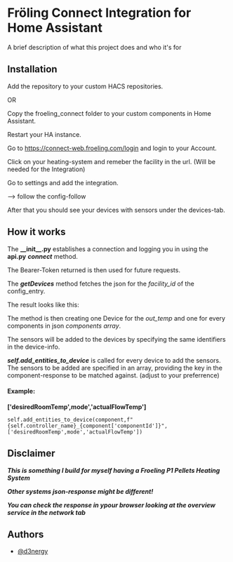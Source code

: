 
# Fröling Connect Integration for Home Assistant

A brief description of what this project does and who it's for


## Installation

Add the repository to your custom HACS repositories. 

OR

Copy the froeling_connect folder to your custom components in Home Assistant.

Restart your HA instance.


Go to https://connect-web.froeling.com/login and login to your Account.

Click on your heating-system and remeber the facility in the url.
(Will be needed for the Integration)

Go to settings and add the integration.

--> follow the config-follow

After that you should see your devices with sensors under the devices-tab.





## How it works

The **\_\_init\_\_.py** establishes a connection and logging you in using the 
**api.py** ***connect*** method.

The Bearer-Token returned is then used for future requests.

The ***getDevices*** method fetches the json for the _facility_id_ of the config_entry.

The result looks like this:


The method is then creating one Device for the *out_temp* and one for every components in json *components array*.

The sensors will be added to the devices by specifying the same identifiers in the device-info.

***self.add_entities_to_device*** is called for every device to add the sensors.
The sensors to be added are specified in an array, providing the key in the component-response to be matched against. (adjust to your preferrence)

#### Example:

**['desiredRoomTemp',mode','actualFlowTemp']** 
```
self.add_entities_to_device(component,f"{self.controller_name}_{component['componentId']}",['desiredRoomTemp',mode','actualFlowTemp'])
```



## Disclaimer

***This is something I build for myself having a Froeling P1 Pellets Heating System***

***Other systems json-response might be different!***

***You can check the response in ypour browser looking at the overview service in the network tab***
## Authors

- [@d3nergy](https://www.github.com/d3nergy)

